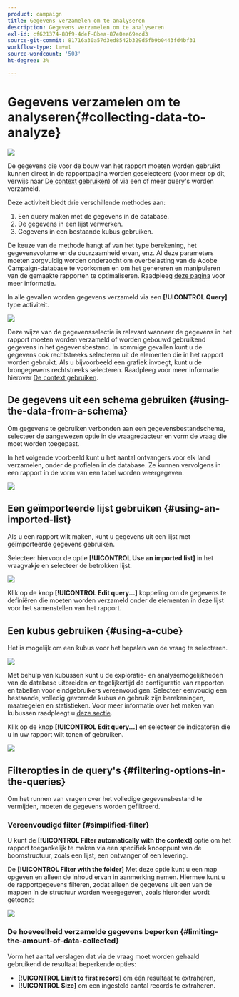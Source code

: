 ```yaml
---
product: campaign
title: Gegevens verzamelen om te analyseren
description: Gegevens verzamelen om te analyseren
exl-id: cf621374-88f9-4def-8bea-87e0ea69ecd3
source-git-commit: 81716a30a57d3ed8542b329d5fb9b0443fd4bf31
workflow-type: tm+mt
source-wordcount: '503'
ht-degree: 3%

---
```


# Gegevens verzamelen om te analyseren{#collecting-data-to-analyze}

![](../../assets/common.svg)

De gegevens die voor de bouw van het rapport moeten worden gebruikt kunnen direct in de rapportpagina worden geselecteerd (voor meer op dit, verwijs naar [De context gebruiken](../../reporting/using/using-the-context.md)) of via een of meer query&#39;s worden verzameld.

Deze activiteit biedt drie verschillende methodes aan:

1. Een query maken met de gegevens in de database.
1. De gegevens in een lijst verwerken.
1. Gegevens in een bestaande kubus gebruiken.

De keuze van de methode hangt af van het type berekening, het gegevensvolume en de duurzaamheid ervan, enz. Al deze parameters moeten zorgvuldig worden onderzocht om overbelasting van de Adobe Campaign-database te voorkomen en om het genereren en manipuleren van de gemaakte rapporten te optimaliseren. Raadpleeg [deze pagina](../../reporting/using/best-practices.md#optimizing-report-creation) voor meer informatie.

In alle gevallen worden gegevens verzameld via een **[!UICONTROL Query]** type activiteit.

![](assets/reporting_query_edit.png)

Deze wijze van de gegevensselectie is relevant wanneer de gegevens in het rapport moeten worden verzameld of worden gebouwd gebruikend gegevens in het gegevensbestand. In sommige gevallen kunt u de gegevens ook rechtstreeks selecteren uit de elementen die in het rapport worden gebruikt. Als u bijvoorbeeld een grafiek invoegt, kunt u de brongegevens rechtstreeks selecteren. Raadpleeg voor meer informatie hierover [De context gebruiken](../../reporting/using/using-the-context.md).

## De gegevens uit een schema gebruiken {#using-the-data-from-a-schema}

Om gegevens te gebruiken verbonden aan een gegevensbestandschema, selecteer de aangewezen optie in de vraagredacteur en vorm de vraag die moet worden toegepast.

In het volgende voorbeeld kunt u het aantal ontvangers voor elk land verzamelen, onder de profielen in de database. Ze kunnen vervolgens in een rapport in de vorm van een tabel worden weergegeven.

![](assets/reporting_query_from_schema.png)

## Een geïmporteerde lijst gebruiken {#using-an-imported-list}

Als u een rapport wilt maken, kunt u gegevens uit een lijst met geïmporteerde gegevens gebruiken.

Selecteer hiervoor de optie **[!UICONTROL Use an imported list]** in het vraagvakje en selecteer de betrokken lijst.

![](assets/reporting_query_from_list.png)

Klik op de knop **[!UICONTROL Edit query...]** koppeling om de gegevens te definiëren die moeten worden verzameld onder de elementen in deze lijst voor het samenstellen van het rapport.

## Een kubus gebruiken {#using-a-cube}

Het is mogelijk om een kubus voor het bepalen van de vraag te selecteren.

![](assets/reporting_query_from_cube.png)

Met behulp van kubussen kunt u de exploratie- en analysemogelijkheden van de database uitbreiden en tegelijkertijd de configuratie van rapporten en tabellen voor eindgebruikers vereenvoudigen: Selecteer eenvoudig een bestaande, volledig gevormde kubus en gebruik zijn berekeningen, maatregelen en statistieken. Voor meer informatie over het maken van kubussen raadpleegt u [deze sectie](../../reporting/using/about-cubes.md).

Klik op de knop **[!UICONTROL Edit query...]** en selecteer de indicatoren die u in uw rapport wilt tonen of gebruiken.

![](assets/reporting_query_from_cube_edit_query.png)

## Filteropties in de query&#39;s {#filtering-options-in-the-queries}

Om het runnen van vragen over het volledige gegevensbestand te vermijden, moeten de gegevens worden gefiltreerd.

### Vereenvoudigd filter {#simplified-filter}

U kunt de **[!UICONTROL Filter automatically with the context]** optie om het rapport toegankelijk te maken via een specifiek knooppunt van de boomstructuur, zoals een lijst, een ontvanger of een levering.

De **[!UICONTROL Filter with the folder]** Met deze optie kunt u een map opgeven en alleen de inhoud ervan in aanmerking nemen. Hiermee kunt u de rapportgegevens filteren, zodat alleen de gegevens uit een van de mappen in de structuur worden weergegeven, zoals hieronder wordt getoond:

![](assets/reporting_control_folder.png)

### De hoeveelheid verzamelde gegevens beperken {#limiting-the-amount-of-data-collected}

Vorm het aantal verslagen dat via de vraag moet worden gehaald gebruikend de resultaat beperkende opties:

* **[!UICONTROL Limit to first record]** om één resultaat te extraheren,
* **[!UICONTROL Size]** om een ingesteld aantal records te extraheren.
